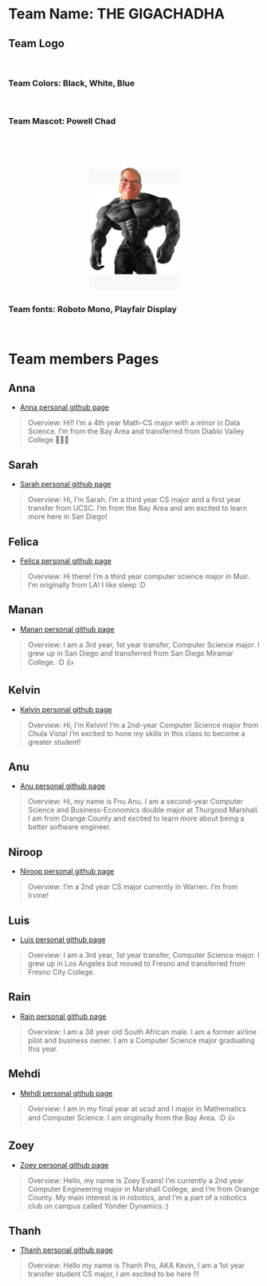 # Team Name: THE GIGACHADHA

## Team Logo
<br/>

### Team Colors: Black, White, Blue
<br/>

### Team Mascot: Powell Chad
<br/>

![Mascot](TeamMascot.png)


### Team fonts: Roboto Mono, Playfair Display
<br/>

# Team members Pages
## Anna
* [Anna personal github page](https://github.com/annadoannn)
> Overview: Hi!! I’m a 4th year Math-CS major with a minor in Data Science. I’m from the Bay Area and transferred from Diablo Valley College 👩🏻‍🎓
## Sarah
* [Sarah personal github page](https://github.com/SarahChun6)
> Overview: Hi, I’m Sarah. I’m a third year CS major and a first year transfer from UCSC. I’m from the Bay Area and am excited to learn more here in San Diego!

## Felica
* [Felica personal github page](https://github.com/fleazhang)
> Overview: Hi there! I’m a third year computer science major in Muir. I’m originally from LA! I like sleep :D 

## Manan
* [Manan personal github page](https://github.com/Ahmad-180)
> Overview: I am a 3rd year, 1st year transfer, Computer Science major. I grew up in San Diego and transferred from San Diego Miramar College. :D 👍

## Kelvin
* [Kelvin personal github page](https://github.com/ktetteh)
> Overview: Hi, I’m Kelvin! I’m a 2nd-year Computer Science major from Chula Vista! I’m excited to hone my skills in this class to become a greater student!

## Anu
* [Anu personal github page](https://github.com/fnuanu1)
> Overview: Hi, my name is Fnu Anu. I am a second-year Computer Science and Business-Economics double major at Thurgood Marshall. I am from Orange County and excited to learn more about being a better software engineer.

## Niroop
* [Niroop personal github page](https://github.com/niroopkris)
> Overview: I’m a 2nd year CS major currently in Warren. I’m from Irvine!

## Luis
* [Luis personal github page](https://github.com/LuisZ2004)
> Overview: I am a 3rd year, 1st year transfer, Computer Science major. I grew up in Los Angeles but moved to Fresno and transferred from Fresno City College.

## Rain
* [Rain personal github page](https://github.com/beepbeeepimajeep)
> Overview: I am a 38 year old South African male. I am a former airline pilot and business owner. I am a Computer Science major graduating this year. 

## Mehdi
* [Mehdi personal github page](​https://github.com/MehdiAziz01)
> Overview: I am in my final year at ucsd and I major in Mathematics and Computer Science. I am originally from the Bay Area. :D 👍

## Zoey
* [Zoey personal github page](https://github.com/zoevans)
> Overview: Hello, my name is Zoey Evans! I’m currently a 2nd year Computer Engineering major in Marshall College, and I’m from Orange County. My main interest is in robotics, and I’m a part of a robotics club on campus called Yonder Dynamics :)

## Thanh
* [Thanh personal github page](https://github.com/thanh2x)
> Overview: Hello my name is Thanh Pro, AKA Kevin, I am a 1st year transfer student CS major, I am excited to be here !!!





